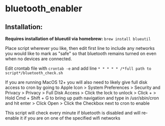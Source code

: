 # bluetooth_enabler

## Installation:

**Requires installation of blueutil via homebrew:** `brew install blueutil`

Place script wherever you like, then edit first line to include any networks you would like to mark as "safe" so that bluetooth remains turned on even when no devices are connected. 

Edit crontab file with `crontab -e` and add line `* * * * * /*full path to script*/bluetooth_check.sh`

If you are running MacOS 12+ you will also need to likely give full disk access to cron by going to Apple Icon > System Preferences > Security and Privacy > Privacy > Full Disk Access > Click the lock to unlock > Click + > Hold Cmd + Shift + G to bring up path navigation and type in /usr/sbin/cron and hit enter > Click Open > Click the Checkbox next to cron to enable

This script will check every minute if bluetooth is disabled and will re-enable it if you are on one of the specified wifi networks
